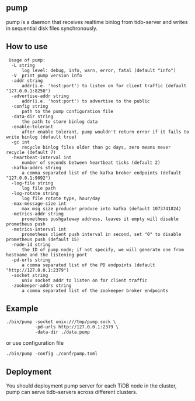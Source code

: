 ## pump

pump is a daemon that receives realtime binlog from tidb-server and writes in sequential disk files synchronously.

## How to use

```
 Usage of pump:
  -L string
      log level: debug, info, warn, error, fatal (default "info")
  -V  print pump version info
  -addr string
      addr(i.e. 'host:port') to listen on for client traffic (default "127.0.0.1:8250")
  -advertise-addr string
      addr(i.e. 'host:port') to advertise to the public
  -config string
      path to the pump configuration file
  -data-dir string
      the path to store binlog data
  -enable-tolerant
      after enable tolerant, pump wouldn't return error if it fails to write binlog (default true)
  -gc int
      recycle binlog files older than gc days, zero means never recycle (default 7)
  -heartbeat-interval int
      number of seconds between heartbeat ticks (default 2)
  -kafka-addrs string
      a comma separated list of the kafka broker endpoints (default "127.0.0.1:9092")
  -log-file string
      log file path
  -log-rotate string
      log file rotate type, hour/day
  -max-message-size int
      max msg size producer produce into kafka (default 1073741824)
  -metrics-addr string
      prometheus pushgateway address, leaves it empty will disable prometheus push
  -metrics-interval int
      prometheus client push interval in second, set "0" to disable prometheus push (default 15)
  -node-id string
      the ID of pump node; if not specify, we will generate one from hostname and the listening port
  -pd-urls string
      a comma separated list of the PD endpoints (default "http://127.0.0.1:2379")
  -socket string
      unix socket addr to listen on for client traffic
  -zookeeper-addrs string
      a comma separated list of the zookeeper broker endpoints
```


## Example

```
./bin/pump -socket unix:///tmp/pump.sock \
           -pd-urls http://127.0.0.1:2379 \
           -data-dir ./data.pump
```
or use configuration file

```
./bin/pump -config ./conf/pump.toml
```

## Deployment
You should deployment pump server for each TiDB node in the cluster, pump can serve tidb-servers across different clusters.
